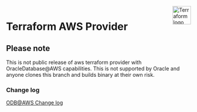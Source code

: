 <!-- markdownlint-disable first-line-h1 no-inline-html -->
<a href="https://terraform.io">
  <picture>
    <source media="(prefers-color-scheme: dark)" srcset=".github/terraform_logo_dark.svg">
    <source media="(prefers-color-scheme: light)" srcset=".github/terraform_logo_light.svg">
    <img src=".github/terraform_logo_light.svg" alt="Terraform logo" title="Terraform" align="right" height="50">
  </picture>
</a>

# Terraform AWS Provider



## Please note 
This is not public release of aws terraform provider with OracleDatabase@AWS capabilities. This is not supported by Oracle and anyone clones this branch and builds binary at their own risk.

### Change log
[ODB@AWS Change log](https://github.com/oracle-community/terraform-provider-aws/blob/preview/ODB%40AWS_CHANGELOG.md)